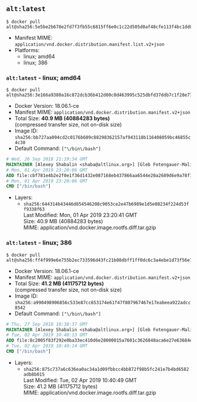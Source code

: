 ## `alt:latest`

```console
$ docker pull alt@sha256:5e5be2b678e2fd7f3fb55c6815ff6e0c1c22d505d0af48cfe113f4bc1dd83bcf
```

-	Manifest MIME: `application/vnd.docker.distribution.manifest.list.v2+json`
-	Platforms:
	-	linux; amd64
	-	linux; 386

### `alt:latest` - linux; amd64

```console
$ docker pull alt@sha256:3e166a9380a16c872dcb36b412d00c0d463995c525dbfd37ddb7c1f28e774576
```

-	Docker Version: 18.06.1-ce
-	Manifest MIME: `application/vnd.docker.distribution.manifest.v2+json`
-	Total Size: **40.9 MB (40884283 bytes)**  
	(compressed transfer size, not on-disk size)
-	Image ID: `sha256:bb727aa094cd2c0176b609c88298362157af943118b116408059bc46855c4c38`
-	Default Command: `["\/bin\/bash"]`

```dockerfile
# Wed, 26 Sep 2018 21:19:34 GMT
MAINTAINER [Alexey Shabalin <shaba@altlinux.org>] [Gleb Fotengauer-Malinovskiy <glebfm@altlinux.org>] [Mikhail Gordeev <obirvalger@altlinux.org]
# Mon, 01 Apr 2019 23:20:06 GMT
ADD file:cbf781e4b2e2f0e1f36d1432e087168eb437866aa6544e20a2689d6e9a78f189 in / 
# Mon, 01 Apr 2019 23:20:06 GMT
CMD ["/bin/bash"]
```

-	Layers:
	-	`sha256:644314b43446d854546208c9053ce2e47b6989e1d5e08234f224d53ff9338f63`  
		Last Modified: Mon, 01 Apr 2019 23:20:41 GMT  
		Size: 40.9 MB (40884283 bytes)  
		MIME: application/vnd.docker.image.rootfs.diff.tar.gzip

### `alt:latest` - linux; 386

```console
$ docker pull alt@sha256:ff4f999e6e755b2ec733596d43fc21b08dbff1ff0dc6c3a4ebe1d73f56e75aee
```

-	Docker Version: 18.06.1-ce
-	Manifest MIME: `application/vnd.docker.distribution.manifest.v2+json`
-	Total Size: **41.2 MB (41175712 bytes)**  
	(compressed transfer size, not on-disk size)
-	Image ID: `sha256:a990498906856c533e87cc653174e61f47f807967467e17eabeea922adcc8542`
-	Default Command: `["\/bin\/bash"]`

```dockerfile
# Thu, 27 Sep 2018 10:38:37 GMT
MAINTAINER [Alexey Shabalin <shaba@altlinux.org>] [Gleb Fotengauer-Malinovskiy <glebfm@altlinux.org>] [Mikhail Gordeev <obirvalger@altlinux.org]
# Tue, 02 Apr 2019 10:40:13 GMT
ADD file:8c2005f83f292e0ba33ec410d6e28000015a7601c3626848aca6e27e63684efa in / 
# Tue, 02 Apr 2019 10:40:14 GMT
CMD ["/bin/bash"]
```

-	Layers:
	-	`sha256:875c737a6c636ea0ac34a1d09fbbcc4bb872f98b5fc241e7b4bd6582adb8b015`  
		Last Modified: Tue, 02 Apr 2019 10:40:49 GMT  
		Size: 41.2 MB (41175712 bytes)  
		MIME: application/vnd.docker.image.rootfs.diff.tar.gzip
